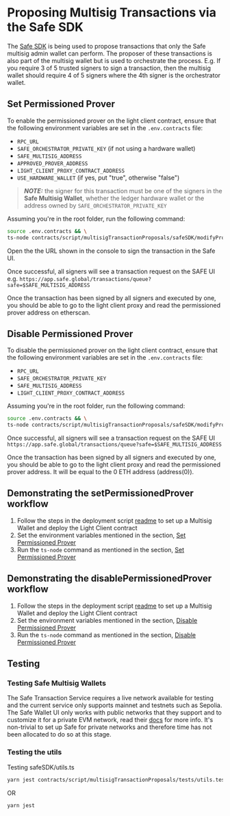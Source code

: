 # Proposing Multisig Transactions via the Safe SDK

The [Safe SDK](https://github.com/safe-global/safe-core-sdk/blob/main/guides/integrating-the-safe-core-sdk.md) is being
used to propose transactions that only the Safe multisig admin wallet can perform. The proposer of these transactions is
also part of the multisig wallet but is used to orchestrate the process. E.g. If you require 3 of 5 trusted signers to
sign a transaction, then the multisig wallet should require 4 of 5 signers where the 4th signer is the orchestrator
wallet.

## Set Permissioned Prover

To enable the permissioned prover on the light client contract, ensure that the following environment variables are set
in the `.env.contracts` file:

- `RPC_URL`
- `SAFE_ORCHESTRATOR_PRIVATE_KEY` (if not using a hardware wallet)
- `SAFE_MULTISIG_ADDRESS`
- `APPROVED_PROVER_ADDRESS`
- `LIGHT_CLIENT_PROXY_CONTRACT_ADDRESS`
- `USE_HARDWARE_WALLET` (if yes, put "true", otherwise "false")

> **_NOTE:_** the signer for this transaction must be one of the signers in the **Safe Multisig Wallet**, whether the
> ledger hardware wallet or the address owned by `SAFE_ORCHESTRATOR_PRIVATE_KEY`

Assuming you're in the root folder, run the following command:

```bash
source .env.contracts && \
ts-node contracts/script/multisigTransactionProposals/safeSDK/modifyProverModeProposal.ts setProver
```

Open the the URL shown in the console to sign the transaction in the Safe UI.

Once successful, all signers will see a transaction request on the SAFE UI e.g.
`https://app.safe.global/transactions/queue?safe=$SAFE_MULTISIG_ADDRESS`

Once the transaction has been signed by all signers and executed by one, you should be able to go to the light client
proxy and read the permissioned prover address on etherscan.

## Disable Permissioned Prover

To disable the permissioned prover on the light client contract, ensure that the following environment variables are set
in the `.env.contracts` file:

- `RPC_URL`
- `SAFE_ORCHESTRATOR_PRIVATE_KEY`
- `SAFE_MULTISIG_ADDRESS`
- `LIGHT_CLIENT_PROXY_CONTRACT_ADDRESS`

Assuming you're in the root folder, run the following command:

```bash
source .env.contracts && \
ts-node contracts/script/multisigTransactionProposals/safeSDK/modifyProverModeProposal.ts disableProver
```

Once successful, all signers will see a transaction request on the SAFE UI
`https://app.safe.global/transactions/queue?safe=$SAFE_MULTISIG_ADDRESS`

Once the transaction has been signed by all signers and executed by one, you should be able to go to the light client
proxy and read the permissioned prover address. It will be equal to the 0 ETH address (address(0)).

## Demonstrating the setPermissionedProver workflow

1. Follow the steps in the deployment script [readme](../../contracts/script/README.md) to set up a Multisig Wallet and
   deploy the Light Client contract
2. Set the environment variables mentioned in the section, [Set Permissioned Prover](#set-permissioned-prover)
3. Run the `ts-node` command as mentioned in the section, [Set Permissioned Prover](#set-permissioned-prover)

## Demonstrating the disablePermissionedProver workflow

1. Follow the steps in the deployment script [readme](../../contracts/script/README.md) to set up a Multisig Wallet and
   deploy the Light Client contract
2. Set the environment variables mentioned in the section, [Disable Permissioned Prover](#disable-permissioned-prover)
3. Run the `ts-node` command as mentioned in the section, [Disable Permissioned Prover](#disable-permissioned-prover)

## Testing

### Testing Safe Multisig Wallets

The Safe Transaction Service requires a live network available for testing and the current service only supports mainnet
and testnets such as Sepolia. The Safe Wallet UI only works with public networks that they support and to customize it
for a private EVM network, read their [docs](https://help.safe.global/en/articles/40795-supported-networks) for more
info. It's non-trivial to set up Safe for private networks and therefore time has not been allocated to do so at this
stage.

### Testing the utils

Testing safeSDK/utils.ts

```bash
yarn jest contracts/script/multisigTransactionProposals/tests/utils.test.ts
```

OR

```bash
yarn jest
```
